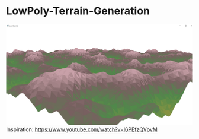 # LowPoly-Terrain-Generation
![LowPoly-Terrain-Generation](/TerrainGen2.png?raw=true)
Inspiration: https://www.youtube.com/watch?v=l6PEfzQVpvM

